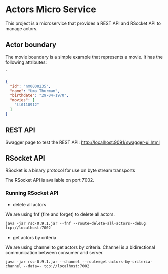 # Actors Micro Service

This project is a microservice that provides a REST API and RSocket API to manage actors.

## Actor boundary

The movie boundary is a simple example that represents a movie. It has the following attributes:

`
```json
{
  "id": "nm0000235",
  "name": "Uma Thurman",
  "birthdate": "29-04-1970",
  "movies": [
    "tt0110912"
  ]
}
```

## REST API

Swagger page to test the REST API: [http://localhost:9091/swagger-ui.html](http://localhost:9091/swagger-ui.html)

## RSocket API

RSocket is a binary protocol for use on byte stream transports

The RSocket API is available on port 7002.

### Running RSocket API

- delete all actors

We are using fnf (fire and forget) to delete all actors.

```shell
java -jar rsc-0.9.1.jar --fnf --route=delete-all-actors--debug tcp://localhost:7002
```

- get actors by criteria

We are using channel to get actors by criteria. Channel is a bidirectional communication between consumer and server.

```shell
java -jar rsc-0.9.1.jar --channel --route=get-actors-by-criteria-channel --data=- tcp://localhost:7002
```
